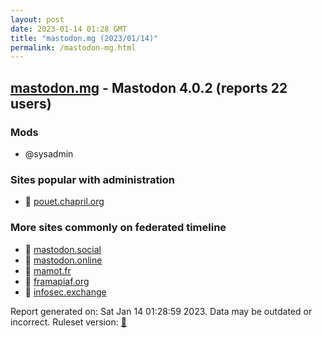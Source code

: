 ```yaml
---
layout: post
date: 2023-01-14 01:28 GMT
title: "mastodon.mg (2023/01/14)"
permalink: /mastodon-mg.html
---
```


## [mastodon.mg](https://mastodon.mg) - Mastodon 4.0.2 (reports 22 users)

### Mods
 * @sysadmin

### Sites popular with administration

* 🐘 [pouet.chapril.org](/pouet-chapril-org.html)

### More sites commonly on federated timeline

* 🐘 [mastodon.social](/mastodon-social.html)
* 🐘 [mastodon.online](/mastodon-online.html)
* 🐘 [mamot.fr](/mamot-fr.html)
* 🐘 [framapiaf.org](/framapiaf-org.html)
* 🐘 [infosec.exchange](/infosec-exchange.html)

Report generated on: Sat Jan 14 01:28:59 2023. Data may be outdated or incorrect.
Ruleset version: [🧁](/version-cupcake)
